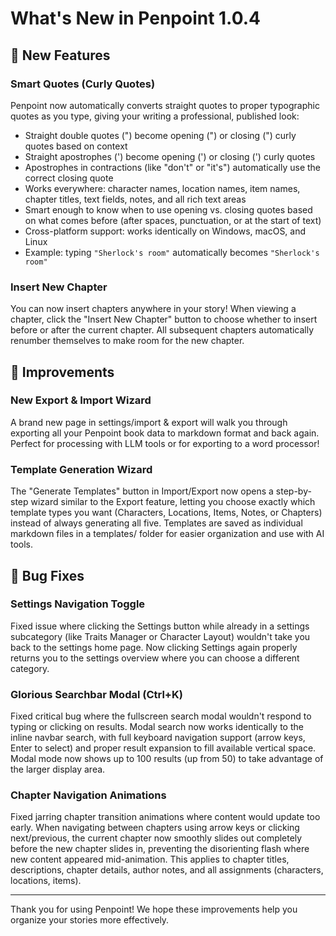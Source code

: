 # What's New in Penpoint 1.0.4

## 🎉 New Features

### Smart Quotes (Curly Quotes)
Penpoint now automatically converts straight quotes to proper typographic quotes as you type, giving your writing a professional, published look:
- Straight double quotes (") become opening (") or closing (") curly quotes based on context
- Straight apostrophes (') become opening (') or closing (') curly quotes
- Apostrophes in contractions (like "don't" or "it's") automatically use the correct closing quote
- Works everywhere: character names, location names, item names, chapter titles, text fields, notes, and all rich text areas
- Smart enough to know when to use opening vs. closing quotes based on what comes before (after spaces, punctuation, or at the start of text)
- Cross-platform support: works identically on Windows, macOS, and Linux
- Example: typing `"Sherlock's room"` automatically becomes `"Sherlock's room"`

### Insert New Chapter
You can now insert chapters anywhere in your story! When viewing a chapter, click the "Insert New Chapter" button to choose whether to insert before or after the current chapter. All subsequent chapters automatically renumber themselves to make room for the new chapter.

## 💅 Improvements

### New Export & Import Wizard
A brand new page in settings/import & export will walk you through exporting all your Penpoint book data to markdown format and back again. Perfect for processing with LLM tools or for exporting to a word processor!

### Template Generation Wizard
The "Generate Templates" button in Import/Export now opens a step-by-step wizard similar to the Export feature, letting you choose exactly which template types you want (Characters, Locations, Items, Notes, or Chapters) instead of always generating all five. Templates are saved as individual markdown files in a templates/ folder for easier organization and use with AI tools.

## 🐛 Bug Fixes

### Settings Navigation Toggle
Fixed issue where clicking the Settings button while already in a settings subcategory (like Traits Manager or Character Layout) wouldn't take you back to the settings home page. Now clicking Settings again properly returns you to the settings overview where you can choose a different category.

### Glorious Searchbar Modal (Ctrl+K)
Fixed critical bug where the fullscreen search modal wouldn't respond to typing or clicking on results. Modal search now works identically to the inline navbar search, with full keyboard navigation support (arrow keys, Enter to select) and proper result expansion to fill available vertical space. Modal mode now shows up to 100 results (up from 50) to take advantage of the larger display area.

### Chapter Navigation Animations
Fixed jarring chapter transition animations where content would update too early. When navigating between chapters using arrow keys or clicking next/previous, the current chapter now smoothly slides out completely before the new chapter slides in, preventing the disorienting flash where new content appeared mid-animation. This applies to chapter titles, descriptions, chapter details, author notes, and all assignments (characters, locations, items).

---

Thank you for using Penpoint! We hope these improvements help you organize your stories more effectively.
